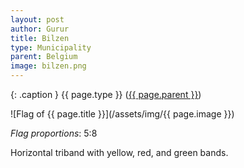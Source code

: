 ```yaml
---
layout: post
author: Gurur
title: Bilzen
type: Municipality
parent: Belgium
image: bilzen.png
---
```

{: .caption }
{{ page.type }} ([{{ page.parent }}](/2019/03/14/belgium.html))

![Flag of {{ page.title }}](/assets/img/{{ page.image }})

*Flag proportions*: 5:8

Horizontal triband with yellow, red, and green bands.